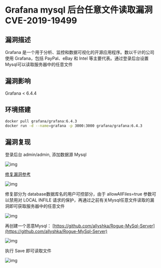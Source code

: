 # Grafana mysql 后台任意文件读取漏洞 CVE-2019-19499

## 漏洞描述

Grafana 是一个用于分析、监控和数据可视化的开源应用程序。数以千计的公司使用 Grafana，包括 PayPal、eBay 和 Intel 等主要代表。通过登录后台设置Mysql可以读取服务器中的任意文件

## 漏洞影响

<a-checkbox checked>Grafana < 6.4.4</a-checkbox></br>

## 环境搭建

```sh
docker pull grafana/grafana:6.4.3 
docker run -d --name=grafana -p 3000:3000 grafana/grafana:6.4.3 
```

## 漏洞复现

登录后台 admin/admin, 添加数据源 Mysql

![img](https://security-1310978225.cos.ap-beijing.myqcloud.com/public/img/1651028841683-f01b58e6-4274-4074-82b6-0b4f05c87475.png)

[修复漏洞参考](https://github.com/grafana/grafana/pull/20192/files)

![img](https://security-1310978225.cos.ap-beijing.myqcloud.com/public/img/1651028825347-5151f68b-125c-4334-830e-4b4282df4b09.png)

修复部分为 database数据库名的用户可控部分，由于 allowAllFiles=true 参数可以禁用对 LOCAL INFILE 请求的保护，再通过之前有关Mysql任意文件读取的漏洞即可获取服务器中的任意文件

![img](https://security-1310978225.cos.ap-beijing.myqcloud.com/public/img/1651029262386-e799b54d-5d9f-4d63-8a95-e74b729ba966.png)

再创建一个恶意Mysql： [https://github.com/allyshka/Rogue-MySql-Server](https://github.com/allyshka/Rogue-MySql-Server)

![img](https://security-1310978225.cos.ap-beijing.myqcloud.com/public/img/1651029326354-a2d6830f-8087-4c6f-a295-e94964b8877e.png)

执行 Save 即可读取文件

![img](https://security-1310978225.cos.ap-beijing.myqcloud.com/public/img/1651029367812-9d8bcfc1-201d-4343-a1ca-fd97686cd3b9.png)